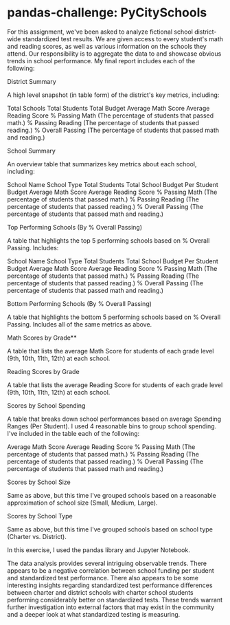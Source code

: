 # pandas-challenge: PyCitySchools

For this assignment, we've been asked to analyze fictional school district-wide standardized test results. We are given access to every student's math and reading scores, as well as various information on the schools they attend. Our responsibility is to aggregate the data to and showcase obvious trends in school performance.
My final report includes each of the following:

District Summary

A high level snapshot (in table form) of the district's key metrics, including:

Total Schools
Total Students
Total Budget
Average Math Score
Average Reading Score
% Passing Math (The percentage of students that passed math.)
% Passing Reading (The percentage of students that passed reading.)
% Overall Passing (The percentage of students that passed math and reading.)

School Summary

An overview table that summarizes key metrics about each school, including:

School Name
School Type
Total Students
Total School Budget
Per Student Budget
Average Math Score
Average Reading Score
% Passing Math (The percentage of students that passed math.)
% Passing Reading (The percentage of students that passed reading.)
% Overall Passing (The percentage of students that passed math and reading.)

Top Performing Schools (By % Overall Passing)

A table that highlights the top 5 performing schools based on % Overall Passing. Includes:

School Name
School Type
Total Students
Total School Budget
Per Student Budget
Average Math Score
Average Reading Score
% Passing Math (The percentage of students that passed math.)
% Passing Reading (The percentage of students that passed reading.)
% Overall Passing (The percentage of students that passed math and reading.)

Bottom Performing Schools (By % Overall Passing)

A table that highlights the bottom 5 performing schools based on % Overall Passing. Includes all of the same metrics as above.

Math Scores by Grade**

A table that lists the average Math Score for students of each grade level (9th, 10th, 11th, 12th) at each school.

Reading Scores by Grade

A table that lists the average Reading Score for students of each grade level (9th, 10th, 11th, 12th) at each school.

Scores by School Spending

A table that breaks down school performances based on average Spending Ranges (Per Student). I used 4 reasonable bins to group school spending. I've included in the table each of the following:

Average Math Score
Average Reading Score
% Passing Math (The percentage of students that passed math.)
% Passing Reading (The percentage of students that passed reading.)
% Overall Passing (The percentage of students that passed math and reading.)

Scores by School Size

Same as above, but this time I've grouped schools based on a reasonable approximation of school size (Small, Medium, Large).

Scores by School Type

Same as above, but this time I've grouped schools based on school type (Charter vs. District).

In this exercise, I used the pandas library and Jupyter Notebook.

The data analysis provides several intriguing observable trends. There appears to be a negative correlation between school funding per student and standardized test performance. There also appears to be some interesting insights regarding standardized test performance differences between charter and district schools with charter school students performing considerably better on standardized tests. These trends warrant further investigation into external factors that may exist in the community and a deeper look at what standardized testing is measuring.
